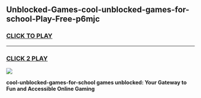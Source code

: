 
## Unblocked-Games-cool-unblocked-games-for-school-Play-Free-p6mjc
<h3>
<a href="https://premium76.site?title=cool-unblocked-games-for-school&ref=23A">CLICK TO PLAY</a></h3>
<hr>

<h3>
<a href="https://premium76.site?title=cool-unblocked-games-for-school&ref=23A">CLICK 2 PLAY</a>
  
</h3>

<a href="https://premium76.site?title=cool-unblocked-games-for-school&ref=23A"><img src="https://clearcache.store/games.png"></a>


**cool-unblocked-games-for-school games unblocked: Your Gateway to Fun and Accessible Online Gaming**
